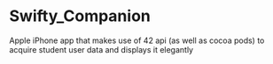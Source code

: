 # Swifty_Companion
Apple iPhone app that makes use of 42 api (as well as cocoa pods) to acquire student user data and displays it elegantly
